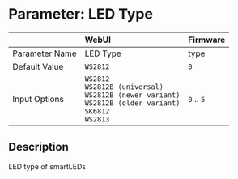 # Parameter: LED Type

|                   | WebUI               | Firmware
|:---               |:---                 |:----
| Parameter Name    | LED Type            | type
| Default Value     | `WS2812`            | `0`
| Input Options     | `WS2812`<br>`WS2812B (universal)`<br>`WS2812B (newer variant)`<br>`WS2812B (older variant)`<br>`SK6812`<br>`WS2813` | `0` .. `5`


## Description

LED type of smartLEDs
